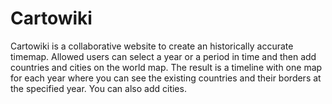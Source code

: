 # Cartowiki
Cartowiki is a collaborative website to create an historically accurate timemap. 
Allowed users can select a year or a period in time and then add countries and cities on the world map. 
The result is a timeline with one map for each year where you can see the existing countries and their borders at the specified year. You can also add cities. 
